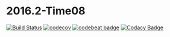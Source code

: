 # 2016.2-Time08

[![Build Status](https://circleci.com/gh/fga-gpp-mds/2016.2-CidadeDemocratica/tree/master.svg?style=shield)](https://circleci.com/gh/fga-gpp-mds/2016.2-CidadeDemocratica/tree/master)
[![codecov](https://codecov.io/gh/fga-gpp-mds/2016.2-CidadeDemocratica/branch/master/graph/badge.svg)](https://codecov.io/gh/fga-gpp-mds/2016.2-CidadeDemocratica)
[![codebeat badge](https://codebeat.co/badges/141d7152-af0f-479c-a75b-920159cc4e5e)](https://codebeat.co/projects/github-com-fga-gpp-mds-2016-2-cidadedemocratica)
[![Codacy Badge](https://api.codacy.com/project/badge/Grade/d1427edd2571431194706bc741567790)](https://www.codacy.com/app/tmb0710/2016-2-Time08-CidadeDemocratica?utm_source=github.com&amp;utm_medium=referral&amp;utm_content=GPP-MDS-2016/2016.2-Time08-CidadeDemocratica&amp;utm_campaign=Badge_Grade)
